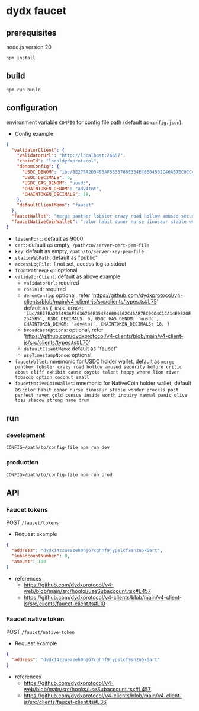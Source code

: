 # dydx faucet

## prerequisites
node.js version 20

```shell
npm install
```

## build
```shell
npm run build
```

## configuration
environment variable `CONFIG` for config file path (default as `config.json`).
* Config example
```json
{
  "validatorClient": {
    "validatorUrl": "http://localhost:26657",
    "chainId": "localdydxprotocol",
    "denomConfig": {
      "USDC_DENOM": "ibc/8E27BA2D5493AF5636760E354E46004562C46AB7EC0CC4C1CA14E9E20E2545B5",
      "USDC_DECIMALS": 6,
      "USDC_GAS_DENOM": "uusdc",
      "CHAINTOKEN_DENOM": "adv4tnt",
      "CHAINTOKEN_DECIMALS": 18,
    },
    "defaultClientMemo": "faucet"
  },
  "faucetWallet": "merge panther lobster crazy road hollow amused security before critic about cliff exhibit cause coyote talent happy where lion river tobacco option coconut small",
  "faucetNativeCoinWallet": "color habit donor nurse dinosaur stable wonder process post perfect raven gold census inside worth inquiry mammal panic olive toss shadow strong name drum"
}
```
- `listenPort`: default as 9000
- `cert`: default as empty, `/path/to/server-cert-pem-file`
- `key`: default as empty, `/path/to/server-key-pem-file`
- `staticWebPath`: default as "public"
- `accessLogFile`: if not set, access log to stdout
- `frontPathRegExp`: optional
- `validatorClient`: default as above example 
  - `validatorUrl`: required
  - `chainId`: required
  - `denomConfig`: optional, refer 'https://github.com/dydxprotocol/v4-clients/blob/main/v4-client-js/src/clients/types.ts#L75'  
                   default as `{
    USDC_DENOM: 'ibc/8E27BA2D5493AF5636760E354E46004562C46AB7EC0CC4C1CA14E9E20E2545B5',
    USDC_DECIMALS: 6,
    USDC_GAS_DENOM: 'uusdc',
    CHAINTOKEN_DENOM: 'adv4tnt',
    CHAINTOKEN_DECIMALS: 18,
    }`
  - `broadcastOptions`: optional, refer 'https://github.com/dydxprotocol/v4-clients/blob/main/v4-client-js/src/clients/types.ts#L70'
  - `defaultClientMemo`: default as "faucet"
  - `useTimestampNonce`: optional
- `faucetWallet`: mnemonic for USDC holder wallet, default as `merge panther lobster crazy road hollow amused security before critic about cliff exhibit cause coyote talent happy where lion river tobacco option coconut small`
- `faucetNativeCoinWallet`: mnemonic for NativeCoin holder wallet, default as `color habit donor nurse dinosaur stable wonder process post perfect raven gold census inside worth inquiry mammal panic olive toss shadow strong name drum`

## run
### development
`CONFIG=/path/to/config-file npm run dev`
### production
`CONFIG=/path/to/config-file npm run prod`

## API

### Faucet tokens
POST `/faucet/tokens`
* Request example
```json
{
  "address": "dydx14zzueazeh0hj67cghhf9jypslcf9sh2n5k6art",
  "subaccountNumber": 0,
  "amount": 100
}
```

* references
  - https://github.com/dydxprotocol/v4-web/blob/main/src/hooks/useSubaccount.tsx#L457
  - https://github.com/dydxprotocol/v4-clients/blob/main/v4-client-js/src/clients/faucet-client.ts#L10


### Faucet native token
POST `/faucet/native-token`
* Request example
```json
{
  "address": "dydx14zzueazeh0hj67cghhf9jypslcf9sh2n5k6art"
}
```

* references
    - https://github.com/dydxprotocol/v4-web/blob/main/src/hooks/useSubaccount.tsx#L457
    - https://github.com/dydxprotocol/v4-clients/blob/main/v4-client-js/src/clients/faucet-client.ts#L36

